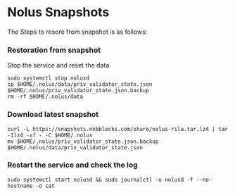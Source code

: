 # Nolus Snapshots

The Steps to resore from snapshot is as follows:

### Restoration from snapshot

Stop the service and reset the data

```
sudo systemctl stop nolusd
cp $HOME/.nolus/data/priv_validator_state.json $HOME/.nolus/priv_validator_state.json.backup
rm -rf $HOME/.nolus/data
```

### Download latest snapshot

```
curl -L https://snapshots.nkbblocks.com/share/nolus-rila.tar.lz4 | tar -Ilz4 -xf - -C $HOME/.nolus
mv $HOME/.nolus/priv_validator_state.json.backup $HOME/.nolus/data/priv_validator_state.json
```

### Restart the service and check the log

```
sudo systemctl start nolusd && sudo journalctl -u nolusd -f --no-hostname -o cat
```


